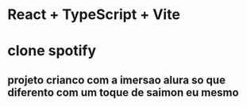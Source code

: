 # React + TypeScript + Vite

# clone spotify
## projeto crianco com a imersao alura so que  diferento com um toque de saimon eu mesmo 

